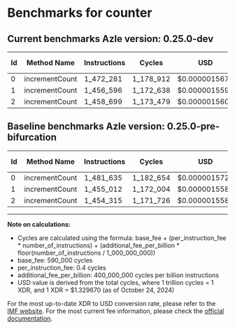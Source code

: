 # Benchmarks for counter

## Current benchmarks Azle version: 0.25.0-dev

| Id  | Method Name    | Instructions | Cycles    | USD           | USD/Million Calls | Change                            |
| --- | -------------- | ------------ | --------- | ------------- | ----------------- | --------------------------------- |
| 0   | incrementCount | 1_472_281    | 1_178_912 | $0.0000015676 | $1.56             | <font color="green">-9_354</font> |
| 1   | incrementCount | 1_456_596    | 1_172_638 | $0.0000015592 | $1.55             | <font color="red">+1_584</font>   |
| 2   | incrementCount | 1_458_699    | 1_173_479 | $0.0000015603 | $1.56             | <font color="red">+4_384</font>   |

## Baseline benchmarks Azle version: 0.25.0-pre-bifurcation

| Id  | Method Name    | Instructions | Cycles    | USD           | USD/Million Calls |
| --- | -------------- | ------------ | --------- | ------------- | ----------------- |
| 0   | incrementCount | 1_481_635    | 1_182_654 | $0.0000015725 | $1.57             |
| 1   | incrementCount | 1_455_012    | 1_172_004 | $0.0000015584 | $1.55             |
| 2   | incrementCount | 1_454_315    | 1_171_726 | $0.0000015580 | $1.55             |

---

**Note on calculations:**

-   Cycles are calculated using the formula: base_fee + (per_instruction_fee \* number_of_instructions) + (additional_fee_per_billion \* floor(number_of_instructions / 1_000_000_000))
-   base_fee: 590_000 cycles
-   per_instruction_fee: 0.4 cycles
-   additional_fee_per_billion: 400_000_000 cycles per billion instructions
-   USD value is derived from the total cycles, where 1 trillion cycles = 1 XDR, and 1 XDR = $1.329670 (as of October 24, 2024)

For the most up-to-date XDR to USD conversion rate, please refer to the [IMF website](https://www.imf.org/external/np/fin/data/rms_sdrv.aspx).
For the most current fee information, please check the [official documentation](https://internetcomputer.org/docs/current/developer-docs/gas-cost#execution).
